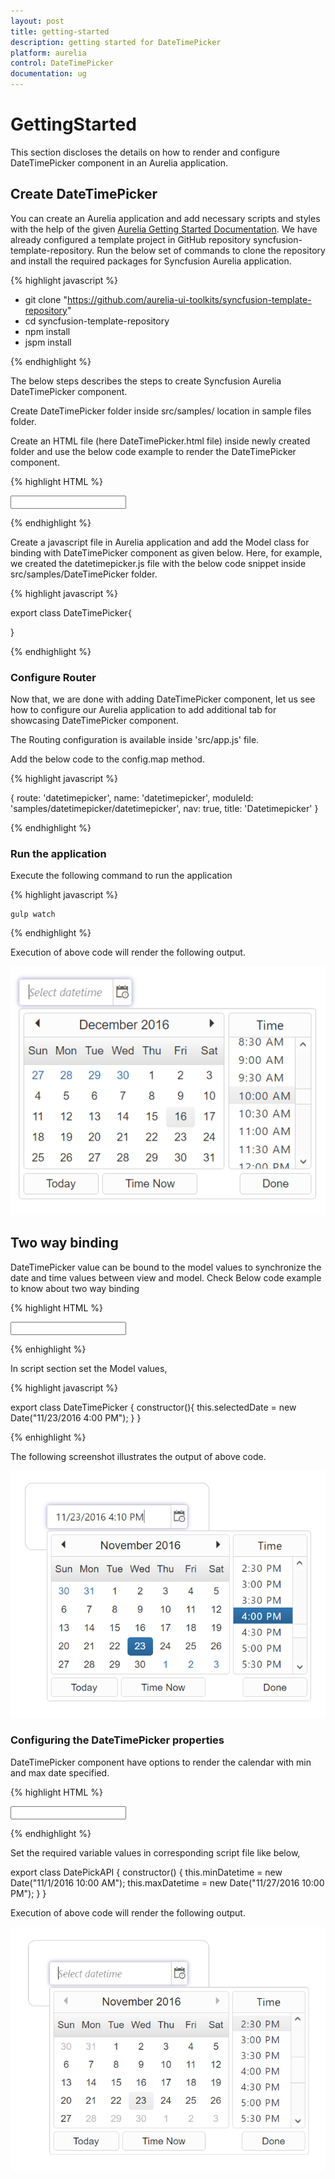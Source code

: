 ```yaml
---
layout: post
title: getting-started
description: getting started for DateTimePicker
platform: aurelia
control: DateTimePicker
documentation: ug
---
```


# GettingStarted

This section discloses the details on how to render and configure DateTimePicker component in an Aurelia application.

## Create DateTimePicker 

You can create an Aurelia application and add necessary scripts and styles with the help of the given [Aurelia Getting Started Documentation](https://help.syncfusion.com/aurelia/overview).
We have already configured a template project in GitHub repository syncfusion-template-repository. Run the below set of commands to clone the repository and install the required packages for Syncfusion Aurelia application.

{% highlight javascript %}

*	git clone "https://github.com/aurelia-ui-toolkits/syncfusion-template-repository" 
*	cd syncfusion-template-repository
*	npm install
*	jspm install

{% endhighlight %}

The below steps describes the steps to create Syncfusion Aurelia DateTimePicker component.

Create DateTimePicker folder inside src/samples/ location in sample files folder.

Create an HTML file (here DateTimePicker.html file) inside newly created folder and use the below code example to render the DateTimePicker component.

{% highlight HTML %}

<input id="datetimepick" ej-date-time-picker/>

{% endhighlight %}

Create a javascript file in Aurelia application and add the Model class for binding with DateTimePicker component as given below.
Here, for example, we created the  datetimepicker.js file with the below code snippet inside src/samples/DateTimePicker folder.

{% highlight javascript %}

export class DateTimePicker{

}

{% endhighlight %}

### Configure Router

Now that, we are done with adding DateTimePicker component, let us see how to configure our Aurelia application to add additional tab for showcasing DateTimePicker component.

The Routing configuration is available inside 'src/app.js' file. 

Add the below  code to the config.map method.

{% highlight javascript %}

{ route: 'datetimepicker', name: 'datetimepicker', moduleId: 'samples/datetimepicker/datetimepicker', nav: true, title: 'Datetimepicker' }

{% endhighlight %}

### Run the application

Execute the following command to run the application

{% highlight javascript %}

	gulp watch

{% endhighlight %}

Execution of above code will render the following output.

![](getting-started_images/default.png)   

## Two way binding

DateTimePicker value can be bound to the model values to synchronize the date and time values between view and model. 
Check Below code example to know about two way binding

{% highlight HTML %}

<input id="datepick" ej-date-picker="e-value.two-way:dateValue;"  ></input>      

{% enhighlight %}

In script section set the Model values,

{% highlight javascript %}

export class DateTimePicker {
    constructor(){
        this.selectedDate = new Date("11/23/2016 4:00 PM");
    }
}

{% enhighlight %}

The following screenshot illustrates the output of above code.

![](getting-started_images/datetime.png)  

### Configuring the DateTimePicker properties

DateTimePicker component have options to render the calendar with min and max date specified.

{% highlight HTML %}

<input id="datetimepick" ej-date-time-picker="e-min-date-time.bind: minDatetime; e-max-date-time.bind: maxDatetime;" />        

{% endhighlight %}

Set the required variable values in corresponding script file like below,

export class DatePickAPI {
    constructor() {
      this.minDatetime = new Date("11/1/2016 10:00 AM");
      this.maxDatetime = new Date("11/27/2016 10:00 PM");
     }
}

Execution of above code will render the following output.

![](getting-started_images/minmax.png) 